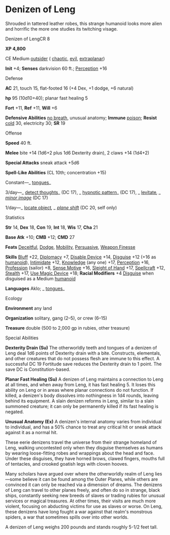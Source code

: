 # Denizen of Leng

Shrouded in tattered leather robes, this strange humanoid looks more alien and horrific the more one studies its twitching visage.

Denizen of LengCR 8

**XP 4,800**

CE Medium [outsider](monsters/creatureTypes.md#_outsider) ( [chaotic](monsters/creatureTypes.md#_chaotic-subtype), [evil](monsters/creatureTypes.md#_evil-subtype), [extraplanar](monsters/creatureTypes.md#_extraplanar-subtype))

**Init** +4; **Senses** darkvision 60 ft.; [Perception](additionalMonsters/../skills/perception.md#_perception) +16

Defense

**AC** 21, touch 15, flat-footed 16 (+4 Dex, +1 dodge, +6 natural)

**hp** 95 (10d10+40); planar fast healing 5

**Fort** +11, **Ref** +11, **Will** +6

**Defensive Abilities** [no breath](monsters/universalMonsterRules.md#_no-breath), unusual anatomy; **Immune** [poison](monsters/universalMonsterRules.md#_poison-(ex-or-su)); **Resist** [cold](monsters/creatureTypes.md#_cold-subtype) 30, electricity 30; **SR** 19

Offense

**Speed** 40 ft.

**Melee** bite +14 (1d6+2 plus 1d6 Dexterity drain), 2 claws +14 (1d4+2)

**Special Attacks** sneak attack +5d6

**Spell-Like Abilities** (CL 10th; concentration +15)

Constant—_ [tongues](additionalMonsters/../spells/tongues.md#_tongues)_

3/day—_ [detect thoughts](additionalMonsters/../spells/detectThoughts.md#_detect-thoughts)_ (DC 17), _ [hypnotic pattern](additionalMonsters/../spells/hypnoticPattern.md#_hypnotic-pattern)_ (DC 17), _ [levitate](additionalMonsters/../spells/levitate.md#_levitate)_, _ [minor image](additionalMonsters/../spells/minorImage.md#_minor-image)_ (DC 17)

1/day—_ [locate object](additionalMonsters/../spells/locateObject.md#_locate-object)_, _ [plane shift](additionalMonsters/../spells/planeShift.md#_plane-shift)_ (DC 20, self only)

Statistics

**Str** 14, **Dex** 18, **Con** 19, **Int** 18, **Wis** 17, **Cha** 21

**Base Atk** +10; **CMB** +12; **CMD** 27

**Feats** [Deceitful](additionalMonsters/../feats.md#_deceitful), [Dodge](additionalMonsters/../feats.md#_dodge), [Mobility](additionalMonsters/../feats.md#_mobility), [Persuasive](additionalMonsters/../feats.md#_persuasive), [Weapon Finesse](additionalMonsters/../feats.md#_weapon-finesse)

**Skills** [Bluff](additionalMonsters/../skills/bluff.md#_bluff) +22, [Diplomacy](additionalMonsters/../skills/diplomacy.md#_diplomacy) +7, [Disable Device](additionalMonsters/../skills/disableDevice.md#_disable-device) +14, [Disguise](additionalMonsters/../skills/disguise.md#_disguise) +12 (+16 as [humanoid](monsters/creatureTypes.md#_humanoid)), [Intimidate](additionalMonsters/../skills/intimidate.md#_intimidate) +12, [Knowledge](additionalMonsters/../skills/knowledge.md#_knowledge) (any one) +17, [Perception](additionalMonsters/../skills/perception.md#_perception) +16, [Profession](additionalMonsters/../skills/profession.md#_profession) (sailor) +8, [Sense Motive](additionalMonsters/../skills/senseMotive.md#_sense-motive) +16, [Sleight of Hand](additionalMonsters/../skills/sleightOfHand.md#_sleight-of-hand) +17, [Spellcraft](additionalMonsters/../skills/spellcraft.md#_spellcraft) +12, [Stealth](additionalMonsters/../skills/stealth.md#_stealth) +17, [Use Magic Device](additionalMonsters/../skills/useMagicDevice.md#_use-magic-device) +18; **Racial Modifiers** +4 [Disguise](additionalMonsters/../skills/disguise.md#_disguise) when disguised as a Medium [humanoid](monsters/creatureTypes.md#_humanoid)

**Languages** Aklo; _ [tongues](additionalMonsters/../spells/tongues.md#_tongues)_

Ecology

**Environment** any land

**Organization** solitary, gang (2–5), or crew (6–15)

**Treasure** double (500 to 2,000 gp in rubies, other treasure)

Special Abilities

**Dexterity Drain (Su)** The otherworldly teeth and tongues of a denizen of Leng deal 1d6 points of Dexterity drain with a bite. Constructs, elementals, and other creatures that do not possess flesh are immune to this effect. A successful DC 19 Fortitude save reduces the Dexterity drain to 1 point. The save DC is Constitution-based.

**Planar Fast Healing (Su)** A denizen of Leng maintains a connection to Leng at all times, and when away from Leng, it has fast healing 5. It loses this ability on Leng or in areas where planar connections do not function. If killed, a denizen's body dissolves into nothingness in 1d4 rounds, leaving behind its equipment. A slain denizen reforms in Leng, similar to a slain summoned creature; it can only be permanently killed if its fast healing is negated.

**Unusual Anatomy (Ex)** A denizen's internal anatomy varies from individual to individual, and has a 50% chance to treat any critical hit or sneak attack against it as a normal hit.

These eerie denizens travel the universe from their strange homeland of Leng, walking uncontested only when they disguise themselves as humans by wearing loose-fitting robes and wrappings about the head and face. Under these disguises, they have horned brows, clawed fingers, mouths full of tentacles, and crooked goatish legs with cloven hooves.

Many scholars have argued over where the otherworldly realm of Leng lies—some believe it can be found among the Outer Planes, while others are convinced it can only be reached via a dimension of dreams. The denizens of Leng can travel to other planes freely, and often do so in strange, black ships, constantly seeking new breeds of slaves or trading rubies for unusual services or magical treasures. At other times, their visits are much more violent, focusing on abducting victims for use as slaves or worse. On Leng, these denizens have long fought a war against that realm's monstrous spiders, a war that sometimes spills over into other worlds.

A denizen of Leng weighs 200 pounds and stands roughly 5-1/2 feet tall.

